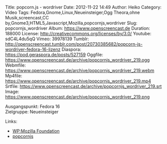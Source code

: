 Title: popcorn.js - wordriver
Date: 2012-11-22 14:49
Author: Heiko
Category: Video
Tags: Fedora,Gnome,Linux,Neueinsteiger,Ogg Theora,ohne Musik,screencast,CC by,Gnome3,HTML5,Javascript,Mozilla,popcornjs,wordriver
Slug: popcornjs_wordriver
Album: https://www.openscreencast.de
Duration: 188000
License: http://creativecommons.org/licenses/by/3.0/
Youtube: sdC4L4du5qQ
Vimeo: 39978139
Tumblr: http://openscreencast.tumblr.com/post/20730385682/popcorn-js-wordriver-fedora-16-lizenz
Diaspora: https://pod.geraspora.de/posts/527159
Oggfile: https://www.openscreencast.de/archive/popcornjs_wordriver_219.ogg
Webmfile: https://www.openscreencast.de/archive/popcornjs_wordriver_219.webm
Mp4file: https://www.openscreencast.de/archive/popcornjs_wordriver_219.mp4
Srtfile: https://www.openscreencast.de/archive/popcornjs_wordriver_219.srt
Image: https://www.openscreencast.de/archive/popcornjs_wordriver_219.png

Ausgangspunkt: Fedora 16  
Zielgruppe: Neueinsteiger  

Links:

  * [WP:Mozilla Foundation](https://de.wikipedia.org/wiki/Mozilla_Foundation "Link zu WP:Mozilla_Foundation" )
  * [popcornjs](http://popcornjs.org/ "Link zu popcornjs" )

